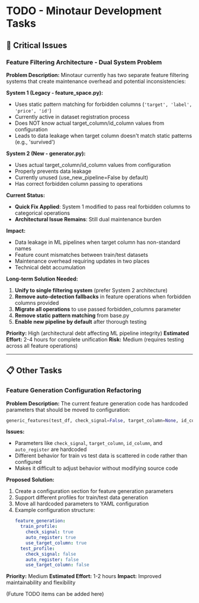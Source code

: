 # TODO - Minotaur Development Tasks

## 🚨 Critical Issues

### Feature Filtering Architecture - Dual System Problem

**Problem Description:**
Minotaur currently has two separate feature filtering systems that create maintenance overhead and potential inconsistencies:

**System 1 (Legacy - feature_space.py):**
- Uses static pattern matching for forbidden columns (`'target', 'label', 'price', 'id'`)
- Currently active in dataset registration process
- Does NOT know actual target_column/id_column values from configuration
- Leads to data leakage when target column doesn't match static patterns (e.g., 'survived')

**System 2 (New - generator.py):**
- Uses actual target_column/id_column values from configuration
- Properly prevents data leakage
- Currently unused (use_new_pipeline=False by default)
- Has correct forbidden column passing to operations

**Current Status:**
- **Quick Fix Applied**: System 1 modified to pass real forbidden columns to categorical operations
- **Architectural Issue Remains**: Still dual maintenance burden

**Impact:**
- Data leakage in ML pipelines when target column has non-standard names
- Feature count mismatches between train/test datasets
- Maintenance overhead requiring updates in two places
- Technical debt accumulation

**Long-term Solution Needed:**
1. **Unify to single filtering system** (prefer System 2 architecture)
2. **Remove auto-detection fallbacks** in feature operations when forbidden columns provided
3. **Migrate all operations** to use passed forbidden_columns parameter
4. **Remove static pattern matching** from base.py
5. **Enable new pipeline by default** after thorough testing

**Priority:** High (architectural debt affecting ML pipeline integrity)
**Estimated Effort:** 2-4 hours for complete unification
**Risk:** Medium (requires testing across all feature operations)

---

## 📋 Other Tasks

### Feature Generation Configuration Refactoring

**Problem Description:**
The current feature generation code has hardcoded parameters that should be moved to configuration:

```python
generic_features(test_df, check_signal=False, target_column=None, id_column=id_column, auto_register=False)
```

**Issues:**
- Parameters like `check_signal`, `target_column`, `id_column`, and `auto_register` are hardcoded
- Different behavior for train vs test data is scattered in code rather than configured
- Makes it difficult to adjust behavior without modifying source code

**Proposed Solution:**
1. Create a configuration section for feature generation parameters
2. Support different profiles for train/test data generation
3. Move all hardcoded parameters to YAML configuration
4. Example configuration structure:
   ```yaml
   feature_generation:
     train_profile:
       check_signal: true
       auto_register: true
       use_target_column: true
     test_profile:
       check_signal: false
       auto_register: false
       use_target_column: false
   ```

**Priority:** Medium
**Estimated Effort:** 1-2 hours
**Impact:** Improved maintainability and flexibility

(Future TODO items can be added here)